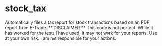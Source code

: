 # stock_tax
Automatically files a tax report for stock transactions based on an PDF report from E-Trade.
** DISCLAIMER **
This code is not perfect. While it has worked for the tests I have used, it may not work for your reports. Use at your own risk. I am not responsible for your actions.
